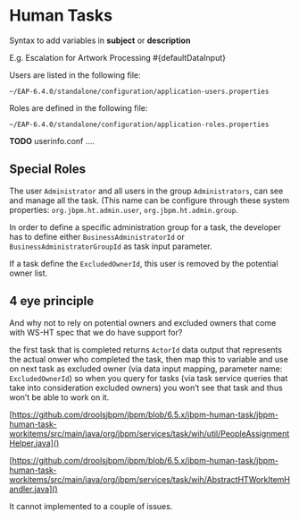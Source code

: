 # Human Tasks

Syntax to add variables in **subject** or **description**

E.g.
Escalation for Artwork Processing #{defaultDataInput}


Users are listed in the following file:

    ~/EAP-6.4.0/standalone/configuration/application-users.properties

Roles are defined in the following file:

    ~/EAP-6.4.0/standalone/configuration/application-roles.properties


**TODO**
userinfo.conf ....

## Special Roles

The user `Administrator` and all users in the group `Administrators`, can see and manage all the task. (This name can be configure through these system properties: `org.jbpm.ht.admin.user`, `org.jbpm.ht.admin.group`.

In order to define a specific administration group for a task, the developer has to define either `BusinessAdministratorId` or `BusinessAdministratorGroupId` as task input parameter.

If a task define the `ExcludedOwnerId`, this user is removed by the potential owner list.

## 4 eye principle

And why not to rely on potential owners and excluded owners that come with WS-HT spec that we do have support for? 

the first task that is completed returns `ActorId` data output that represents the actual onwer who completed the task, then map this to variable and use on next task as excluded owner (via data input mapping, parameter name: `ExcludedOwnerId`) so when you query for tasks (via task service queries that take into consideration excluded owners) you won’t see that task and thus won’t be able to work on it.

[https://github.com/droolsjbpm/jbpm/blob/6.5.x/jbpm-human-task/jbpm-human-task-workitems/src/main/java/org/jbpm/services/task/wih/util/PeopleAssignmentHelper.java]()

[https://github.com/droolsjbpm/jbpm/blob/6.5.x/jbpm-human-task/jbpm-human-task-workitems/src/main/java/org/jbpm/services/task/wih/AbstractHTWorkItemHandler.java]()

It cannot implemented to a couple of issues.

